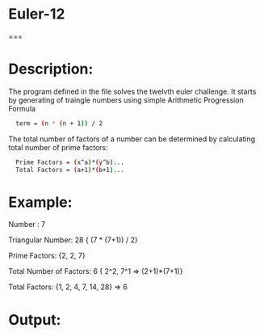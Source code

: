 # Euler-12
===

# Description:
  The program defined in the file solves the twelvth euler challenge.
  It starts by generating of traingle numbers using simple Arithmetic 
  Progression Formula
  ```bash
    term = (n * (n + 1)) / 2
  ```
  The total number of factors of a number can be determined by
  calculating total number of prime factors:
  ```bash
    Prime Factors = (x^a)*(y^b)...
    Total Factors = (a+1)*(b+1)...
  ```
  
 # Example:
   Number : 7
    
   Triangular Number: 28 { (7 * (7+1)) / 2}
   
   Prime Factors: {2, 2, 7}
   
   Total Number of Factors: 6 { 2^2, 7^1 => (2+1)*(7+1)}
   
   Total Factors: {1, 2, 4, 7, 14, 28} => 6
   
 # Output:
  
